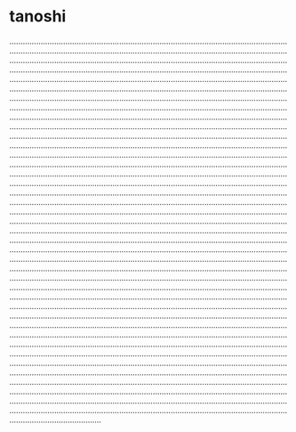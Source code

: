 # tanoshi
.........................................................................................................................................................................................................................................................................................................................................................................................................................................................................................................................................................................................................................................................................................................................................................................................................................................................................................................................................................................................................................................................................................................................................................................................................................................................................................................................................................................................................................................................................................................................................................................................................................................................................................................................................................................................................................................................................................................................................................................................................................................................................................................................................................................................................................................................................................................................................................................................................................................................................................................................................................................................................................................................................................................................................................................................................................................................................................................................................................................................................................................................................................................................................................................................................................................................................................................................................................................................................................................................................................................................................................................................................................................................................................................................................................................................................................................................................................................................................................................................................................................................................................................................................................................................................................................................................................................................................................................................................................................................................................................................................................................................................................................................................................................................................................................................................................................................................................................................................................................................................................................................................................................................................................................................................